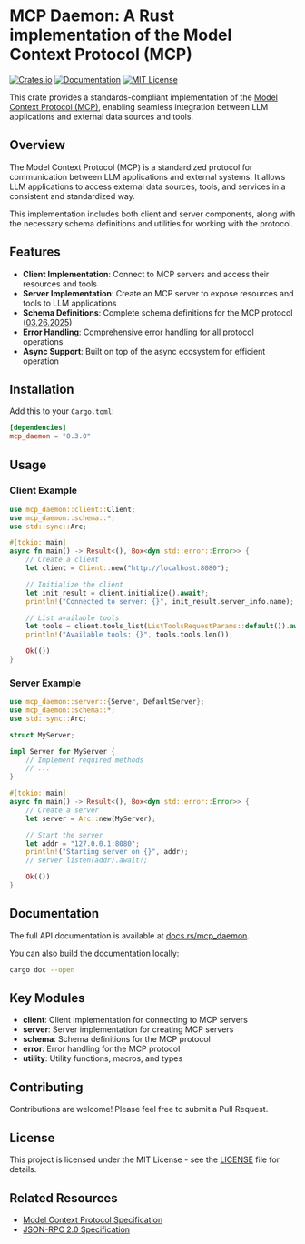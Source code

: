 # MCP Daemon: A Rust implementation of the Model Context Protocol (MCP)

[![Crates.io](https://img.shields.io/crates/v/mcp_daemon.svg)](https://crates.io/crates/mcp_daemon)
[![Documentation](https://docs.rs/mcp_daemon/badge.svg)](https://docs.rs/mcp_daemon)
[![MIT License](https://img.shields.io/badge/license-MIT-blue.svg)](LICENSE)

This crate provides a standards-compliant implementation of the [Model Context Protocol (MCP)](https://spec.modelcontextprotocol.io/), enabling seamless integration between LLM applications and external data sources and tools.

## Overview

The Model Context Protocol (MCP) is a standardized protocol for communication between LLM applications and external systems. It allows LLM applications to access external data sources, tools, and services in a consistent and standardized way.

This implementation includes both client and server components, along with the necessary schema definitions and utilities for working with the protocol.

## Features

- **Client Implementation**: Connect to MCP servers and access their resources and tools
- **Server Implementation**: Create an MCP server to expose resources and tools to LLM applications
- **Schema Definitions**: Complete schema definitions for the MCP protocol ([03.26.2025](https://spec.modelcontextprotocol.io/specification/2025-03-26/))
- **Error Handling**: Comprehensive error handling for all protocol operations
- **Async Support**: Built on top of the async ecosystem for efficient operation

## Installation

Add this to your `Cargo.toml`:

```toml
[dependencies]
mcp_daemon = "0.3.0"
```

## Usage

### Client Example

```rust
use mcp_daemon::client::Client;
use mcp_daemon::schema::*;
use std::sync::Arc;

#[tokio::main]
async fn main() -> Result<(), Box<dyn std::error::Error>> {
    // Create a client
    let client = Client::new("http://localhost:8080");

    // Initialize the client
    let init_result = client.initialize().await?;
    println!("Connected to server: {}", init_result.server_info.name);

    // List available tools
    let tools = client.tools_list(ListToolsRequestParams::default()).await?;
    println!("Available tools: {}", tools.tools.len());

    Ok(())
}
```

### Server Example

```rust
use mcp_daemon::server::{Server, DefaultServer};
use mcp_daemon::schema::*;
use std::sync::Arc;

struct MyServer;

impl Server for MyServer {
    // Implement required methods
    // ...
}

#[tokio::main]
async fn main() -> Result<(), Box<dyn std::error::Error>> {
    // Create a server
    let server = Arc::new(MyServer);

    // Start the server
    let addr = "127.0.0.1:8080";
    println!("Starting server on {}", addr);
    // server.listen(addr).await?;

    Ok(())
}
```

## Documentation

The full API documentation is available at [docs.rs/mcp_daemon](https://docs.rs/mcp_daemon).

You can also build the documentation locally:

```bash
cargo doc --open
```

## Key Modules

- **client**: Client implementation for connecting to MCP servers
- **server**: Server implementation for creating MCP servers
- **schema**: Schema definitions for the MCP protocol
- **error**: Error handling for the MCP protocol
- **utility**: Utility functions, macros, and types

## Contributing

Contributions are welcome! Please feel free to submit a Pull Request.

## License

This project is licensed under the MIT License - see the [LICENSE](LICENSE) file for details.

## Related Resources

- [Model Context Protocol Specification](https://spec.modelcontextprotocol.io/)
- [JSON-RPC 2.0 Specification](https://www.jsonrpc.org/specification)
